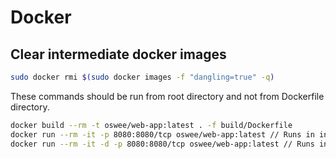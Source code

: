# Docker

## Clear intermediate docker images

```sh
sudo docker rmi $(sudo docker images -f "dangling=true" -q)
```

These commands should be run from root directory and not from Dockerfile directory.

```sh
docker build --rm -t oswee/web-app:latest . -f build/Dockerfile
docker run --rm -it -p 8080:8080/tcp oswee/web-app:latest // Runs in interactive mode (see the logs)
docker run --rm -it -d -p 8080:8080/tcp oswee/web-app:latest // Runs in deattached (background) mode
```

